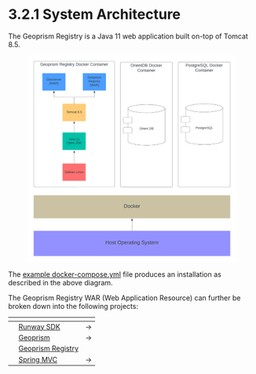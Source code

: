 # 3.2.1 System Architecture

The Geoprism Registry is a Java 11 web application built on-top of Tomcat 8.5.

<figure><img src="../../../../.gitbook/assets/GPR Docker Install Diagram.png" alt=""><figcaption></figcaption></figure>

The [example docker-compose.yml](https://github.com/terraframe/geoprism-registry/blob/master/src/build/docker/georegistry/docker-compose.yml) file produces an installation as described in the above diagram.



The Geoprism Registry WAR (Web Application Resource) can further be broken down into the following projects:

<table data-view="cards"><thead><tr><th></th><th></th><th></th></tr></thead><tbody><tr><td></td><td><a href="https://github.com/terraframe/Runway-SDK">Runway SDK</a></td><td>-></td></tr><tr><td></td><td><a href="https://github.com/terraframe/geoprism">Geoprism</a></td><td>-></td></tr><tr><td></td><td><a href="https://github.com/terraframe/geoprism-registry">Geoprism Registry</a></td><td></td></tr><tr><td></td><td><a href="https://spring.io/">Spring MVC</a></td><td>-></td></tr></tbody></table>
